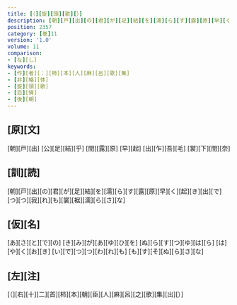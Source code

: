 ```yaml
---
title: [（][旋][頭][歌][）]
description: [朝][戸][出][の][君][が][足][結][を][濡][ら][す][露][原][早][く][起][き][出][で][つ][つ][我][れ][も][裳][裾][濡][ら][さ][な]
position: 2357
category: [巻]11
version: '1.0'
volume: 11
comparison:
- [な][し]
keywords:
- [作][者][：][柿][本][人][麻][呂][歌][集]
- [非][略][体]
- [旋][頭][歌]
- [恋][情]
- [後][朝]
---
```


## [原][文]

[朝][戸][出] [公][足][結][乎] [閏][露][原] [早][起] [出][乍][吾][毛] [裳][下][閏][奈]

## [訓][読]

[朝][戸][出][の][君][が][足][結][を][濡][ら][す][露][原][早][く][起][き][出][で][つ][つ][我][れ][も][裳][裾][濡][ら][さ][な]

## [仮][名]

[あ][さ][と][で][の] [き][み][が][あ][ゆ][ひ][を] [ぬ][ら][す][つ][ゆ][は][ら] [は][や][く][お][き] [い][で][つ][つ][わ][れ][も] [も][す][そ][ぬ][ら][さ][な]

## [左][注]

[（][右][十][二][首][柿][本][朝][臣][人][麻][呂][之][歌][集][出][）]
